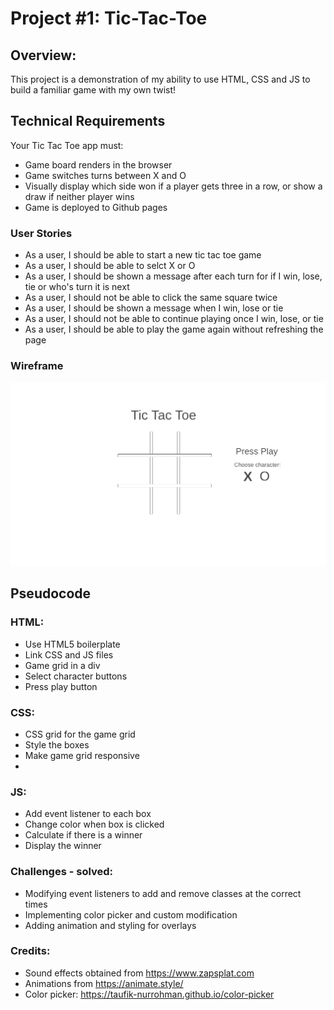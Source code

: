 # Project #1: Tic-Tac-Toe

## Overview:

This project is a demonstration of my ability to use HTML, CSS and JS to build a familiar game with my own twist!




## Technical Requirements

Your Tic Tac Toe app must:
- Game board renders in the browser
- Game switches turns between X and O
- Visually display which side won if a player gets three in a row, or show a draw if neither player wins
- Game is deployed to Github pages


### User Stories
- As a user, I should be able to start a new tic tac toe game
- As a user, I should be able to selct X or O
- As a user, I should be shown a message after each turn for if I win, lose, tie or who's turn it is next
- As a user, I should not be able to click the same square twice
- As a user, I should be shown a message when I win, lose or tie
- As a user, I should not be able to continue playing once I win, lose, or tie
- As a user, I should be able to play the game again without refreshing the page


### Wireframe

![wireframe image](https://github.com/MikeW137/tic-tac-toe/blob/468df9b9e0033850f54077729f35feb52872ba50/images/wireframe.PNG)

## Pseudocode

### HTML:
- Use HTML5 boilerplate
- Link CSS and JS files
- Game grid in a div
- Select character buttons
- Press play button

### CSS:
- CSS grid for the game grid
- Style the boxes
- Make game grid responsive
- 

### JS: 
- Add event listener to each box
- Change color when box is clicked
- Calculate if there is a winner
- Display the winner

### Challenges - solved:
- Modifying event listeners to add and remove classes at the correct times
- Implementing color picker and custom modification
- Adding animation and styling for overlays


### Credits:
- Sound effects obtained from https://www.zapsplat.com
- Animations from https://animate.style/
- Color picker: https://taufik-nurrohman.github.io/color-picker
